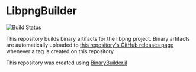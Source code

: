 # LibpngBuilder

[![Build Status](https://travis-ci.org/SimonDanisch/LibpngBuilder.svg?branch=master)](https://travis-ci.org/SimonDanisch/LibpngBuilder)

This repository builds binary artifacts for the libpng project. Binary artifacts are automatically uploaded to
[this repository's GitHub releases page](https://github.com/SimonDanisch/LibpngBuilder/releases) whenever a tag is created
on this repository.

This repository was created using [BinaryBuilder.jl](https://github.com/JuliaPackaging/BinaryBuilder.jl)

